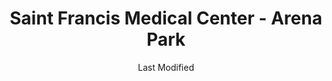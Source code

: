 ---
layout: location-page
date: Last Modified
description: "Local COVID-19 testing is available at Saint Francis Medical Center - Arena Park in Cape Giradeau, Missouri, USA."
permalink: "locations/missouri/cape-giradeau/saint-francis-medical-center-arena-park/"
tags:
  - locations
  - missouri
title: Saint Francis Medical Center - Arena Park
uniqueName: saint-francis-medical-center-arena-park
state: Missouri
stateAbbr: MO
hood: "Cape Giradeau"
address: "410 Kiwanis Dr."
city: "Cape Giradeau"
zip: "63701"
zipsNearby: "42021 42022 42023 42024 42027 42031 42032 42035 42039 42050 42051 42053 42056 42058 42060 42061 42069 42070 42001 42002 42003 42086 42087 63730 63732 63820 63621 63735 63736 63822 63823 63824 63825 63627 63737 63932 63738 63739 63828 63701 63702 63703 63632 63833 63740 63834 63742 63743 63744 63636 63841 63637 63936 63745 63845 63846 63640 63746 63940 63645 63748 63848 63750 63751 63752 63850 63944 63963 63755 63758 63860 63651 63760 63862 63950 63951 63763 63863 63764 63655 63866 63867 63766 63868 63767 63869 63769 63770 63771 63870 63956 63662 63774 63747 63775 63776 63783 63779 63901 63902 63873 63960 63874 63962 63670 63673 63780 63781 63801 63934 63964 63782 63878 63784 63675 63966 63785 63967 63881 63882 63787 62905 62906 62907 62908 62812 62909 62910 62819 62912 62914 62915 62916 62901 62902 62903 62917 62918 62233 62822 62920 62825 62921 62237 62922 62238 62923 62924 62926 62927 62832 62928 62932 62241 62933 62242 62840 62841 62938 62939 62940 62941 62942 62943 62947 62948 62949 62950 62951 62952 62953 62956 62856 62957 62958 62959 62259 62960 62961 62962 62963 62964 62865 62966 62967 62969 62970 62971 62874 62972 62272 62973 62274 62974 62975 62261 62277 62976 62280 62983 62884 62985 62286 62288 62987 62888 62988 62993 62990 62890 62992 62891 62994 62995 62996 62297 62896 62997 62998 62999" 
mapUrl: "http://maps.apple.com/?q=Saint+Francis+Medical+Center+-+Arena+Park&address=410+Kiwanis+Dr,Cape+Giradeau,Missouri,63701"
locationType: Drive-thru
phone: "573-331-4200"
website: "https://www.sfmc.net/covid19/"
onlineBooking: undefined
closed: undefined
closedUpdate: May 25th, 2020
notes: "By appointment only. For individuals with symptoms. Requires phone screen."
days: Contact for hours of operation.
ctaMessage: Learn more
ctaUrl: "https://www.sfmc.net/covid19/"
---